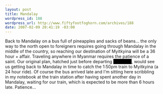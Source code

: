 ```yaml
--- 
layout: post
title: Mandalay
wordpress_id: 188
wordpress_url: http://www.fiftyfootfoghorn.com/archives/188
date: 2007-02-09 20:41:19 -03:00
---
```

Back to Mandalay on a bus full of pineapples and sacks of beans... the only way to the north open to foreigners requires going through Mandalay in the middle of the country, so reaching our destination of Myitkyina will be a 36 hour + affair. Traveling anywhere in Myanmar requires the patience of a saint. Our original plan, hatched just before departing <span style="background-color:black; color:black;">[omitted]</span>, would see us getting back to Mandalay in time to catch the 1:50pm train to Myitkyina (a 24 hour ride). Of course the bus arrived late and I'm sitting here scribbling in my notebook at the train station after having spent another day in Mandalay, waiting for our train, which is expected to be more than 6 hours late. Patience...
